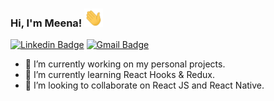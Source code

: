### Hi, I'm Meena! <img src="https://raw.githubusercontent.com/ABSphreak/ABSphreak/master/gifs/Hi.gif" width="30px">

[![Linkedin Badge](https://img.shields.io/badge/-MeenaKumaran-blue?style=flat-square&logo=Linkedin&logoColor=white&link=https://www.linkedin.com/in/meenatchi-k-bb43a1215/)](https://www.linkedin.com/in/meenatchi-k-bb43a1215/)
[![Gmail Badge](https://img.shields.io/badge/-meena.programmer@gmail.com-c14438?style=flat-square&logo=Gmail&logoColor=white&link=mailto:meena.programmer@gmail.com)](mailto:meena.programmer@gmail.com)

- 🔭 I’m currently working on my personal projects.
- 🌱 I’m currently learning React Hooks & Redux.
- 👯 I’m looking to collaborate on React JS and React Native.

<!---
meena-programmer/meena-programmer is a ✨ special ✨ repository because its `README.md` (this file) appears on your GitHub profile.
You can click the Preview link to take a look at your changes.
--->
